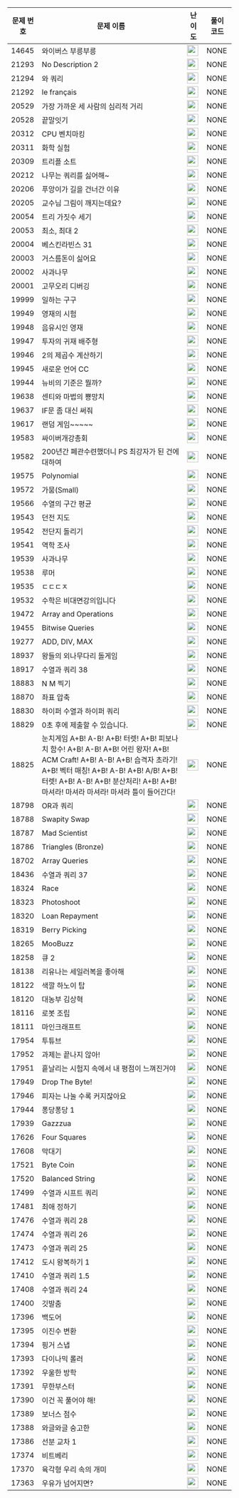 | 문제 번호 | 문제 이름 | 난이도 | 풀이 코드 |
| --- | --- | --- | --- |
| 14645 | 와이버스 부릉부릉 | <img height="25px" width="25px=" src="https://static.solved.ac/tier_small/1.svg"/> | NONE |
| 21293 | No Description 2 | <img height="25px" width="25px=" src="https://static.solved.ac/tier_small/0.svg"/> | NONE |
| 21294 | 와 쿼리 | <img height="25px" width="25px=" src="https://static.solved.ac/tier_small/0.svg"/> | NONE |
| 21292 | le français | <img height="25px" width="25px=" src="https://static.solved.ac/tier_small/6.svg"/> | NONE |
| 20529 | 가장 가까운 세 사람의 심리적 거리 | <img height="25px" width="25px=" src="https://static.solved.ac/tier_small/10.svg"/> | NONE |
| 20528 | 끝말잇기 | <img height="25px" width="25px=" src="https://static.solved.ac/tier_small/4.svg"/> | NONE |
| 20312 | CPU 벤치마킹 | <img height="25px" width="25px=" src="https://static.solved.ac/tier_small/10.svg"/> | NONE |
| 20311 | 화학 실험 | <img height="25px" width="25px=" src="https://static.solved.ac/tier_small/11.svg"/> | NONE |
| 20309 | 트리플 소트 | <img height="25px" width="25px=" src="https://static.solved.ac/tier_small/7.svg"/> | NONE |
| 20212 | 나무는 쿼리를 싫어해~ | <img height="25px" width="25px=" src="https://static.solved.ac/tier_small/19.svg"/> | NONE |
| 20206 | 푸앙이가 길을 건너간 이유 | <img height="25px" width="25px=" src="https://static.solved.ac/tier_small/9.svg"/> | NONE |
| 20205 | 교수님 그림이 깨지는데요? | <img height="25px" width="25px=" src="https://static.solved.ac/tier_small/5.svg"/> | NONE |
| 20054 | 트리 가짓수 세기 | <img height="25px" width="25px=" src="https://static.solved.ac/tier_small/16.svg"/> | NONE |
| 20053 | 최소, 최대 2 | <img height="25px" width="25px=" src="https://static.solved.ac/tier_small/3.svg"/> | NONE |
| 20004 | 베스킨라빈스 31 | <img height="25px" width="25px=" src="https://static.solved.ac/tier_small/7.svg"/> | NONE |
| 20003 | 거스름돈이 싫어요 | <img height="25px" width="25px=" src="https://static.solved.ac/tier_small/10.svg"/> | NONE |
| 20002 | 사과나무 | <img height="25px" width="25px=" src="https://static.solved.ac/tier_small/11.svg"/> | NONE |
| 20001 | 고무오리 디버깅 | <img height="25px" width="25px=" src="https://static.solved.ac/tier_small/5.svg"/> | NONE |
| 19999 | 일하는 구구 | <img height="25px" width="25px=" src="https://static.solved.ac/tier_small/0.svg"/> | NONE |
| 19949 | 영재의 시험 | <img height="25px" width="25px=" src="https://static.solved.ac/tier_small/8.svg"/> | NONE |
| 19948 | 음유시인 영재 | <img height="25px" width="25px=" src="https://static.solved.ac/tier_small/8.svg"/> | NONE |
| 19947 | 투자의 귀재 배주형 | <img height="25px" width="25px=" src="https://static.solved.ac/tier_small/6.svg"/> | NONE |
| 19946 | 2의 제곱수 계산하기 | <img height="25px" width="25px=" src="https://static.solved.ac/tier_small/4.svg"/> | NONE |
| 19945 | 새로운 언어 CC | <img height="25px" width="25px=" src="https://static.solved.ac/tier_small/4.svg"/> | NONE |
| 19944 | 뉴비의 기준은 뭘까? | <img height="25px" width="25px=" src="https://static.solved.ac/tier_small/2.svg"/> | NONE |
| 19638 | 센티와 마법의 뿅망치 | <img height="25px" width="25px=" src="https://static.solved.ac/tier_small/10.svg"/> | NONE |
| 19637 | IF문 좀 대신 써줘 | <img height="25px" width="25px=" src="https://static.solved.ac/tier_small/8.svg"/> | NONE |
| 19617 | 랜덤 게임~~~~~ | <img height="25px" width="25px=" src="https://static.solved.ac/tier_small/0.svg"/> | NONE |
| 19583 | 싸이버개강총회 | <img height="25px" width="25px=" src="https://static.solved.ac/tier_small/10.svg"/> | NONE |
| 19582 | 200년간 폐관수련했더니 PS 최강자가 된 건에 대하여 | <img height="25px" width="25px=" src="https://static.solved.ac/tier_small/12.svg"/> | NONE |
| 19575 | Polynomial | <img height="25px" width="25px=" src="https://static.solved.ac/tier_small/5.svg"/> | NONE |
| 19572 | 가뭄(Small) | <img height="25px" width="25px=" src="https://static.solved.ac/tier_small/3.svg"/> | NONE |
| 19566 | 수열의 구간 평균 | <img height="25px" width="25px=" src="https://static.solved.ac/tier_small/14.svg"/> | NONE |
| 19543 | 던전 지도 | <img height="25px" width="25px=" src="https://static.solved.ac/tier_small/15.svg"/> | NONE |
| 19542 | 전단지 돌리기 | <img height="25px" width="25px=" src="https://static.solved.ac/tier_small/12.svg"/> | NONE |
| 19541 | 역학 조사 | <img height="25px" width="25px=" src="https://static.solved.ac/tier_small/16.svg"/> | NONE |
| 19539 | 사과나무 | <img height="25px" width="25px=" src="https://static.solved.ac/tier_small/10.svg"/> | NONE |
| 19538 | 루머 | <img height="25px" width="25px=" src="https://static.solved.ac/tier_small/12.svg"/> | NONE |
| 19535 | ㄷㄷㄷㅈ | <img height="25px" width="25px=" src="https://static.solved.ac/tier_small/13.svg"/> | NONE |
| 19532 | 수학은 비대면강의입니다 | <img height="25px" width="25px=" src="https://static.solved.ac/tier_small/4.svg"/> | NONE |
| 19472 | Array and Operations | <img height="25px" width="25px=" src="https://static.solved.ac/tier_small/25.svg"/> | NONE |
| 19455 | Bitwise Queries | <img height="25px" width="25px=" src="https://static.solved.ac/tier_small/26.svg"/> | NONE |
| 19277 | ADD, DIV, MAX | <img height="25px" width="25px=" src="https://static.solved.ac/tier_small/25.svg"/> | NONE |
| 18937 | 왕들의 외나무다리 돌게임 | <img height="25px" width="25px=" src="https://static.solved.ac/tier_small/18.svg"/> | NONE |
| 18917 | 수열과 쿼리 38 | <img height="25px" width="25px=" src="https://static.solved.ac/tier_small/6.svg"/> | NONE |
| 18883 | N M 찍기 | <img height="25px" width="25px=" src="https://static.solved.ac/tier_small/3.svg"/> | NONE |
| 18870 | 좌표 압축 | <img height="25px" width="25px=" src="https://static.solved.ac/tier_small/9.svg"/> | NONE |
| 18830 | 하이퍼 수열과 하이퍼 쿼리 | <img height="25px" width="25px=" src="https://static.solved.ac/tier_small/20.svg"/> | NONE |
| 18829 | 0초 후에 제출할 수 있습니다. | <img height="25px" width="25px=" src="https://static.solved.ac/tier_small/0.svg"/> | NONE |
| 18825 | 눈치게임 A+B! A-B! A+B! 터렛! A+B! 피보나치 함수! A+B! A-B! A+B! 어린 왕자! A+B! ACM Craft! A+B! A-B! A+B! 습격자 초라기! A+B! 벡터 매칭! A+B! A-B! A+B! A/B! A+B! 터렛! A+B! A-B! A+B! 분산처리! A+B! A+B! 마셔라! 마셔라 마셔라! 마셔라 틀이 들어간다! | <img height="25px" width="25px=" src="https://static.solved.ac/tier_small/0.svg"/> | NONE |
| 18798 | OR과 쿼리 | <img height="25px" width="25px=" src="https://static.solved.ac/tier_small/21.svg"/> | NONE |
| 18788 | Swapity Swap | <img height="25px" width="25px=" src="https://static.solved.ac/tier_small/9.svg"/> | NONE |
| 18787 | Mad Scientist | <img height="25px" width="25px=" src="https://static.solved.ac/tier_small/5.svg"/> | NONE |
| 18786 | Triangles (Bronze) | <img height="25px" width="25px=" src="https://static.solved.ac/tier_small/5.svg"/> | NONE |
| 18702 | Array Queries | <img height="25px" width="25px=" src="https://static.solved.ac/tier_small/25.svg"/> | NONE |
| 18436 | 수열과 쿼리 37 | <img height="25px" width="25px=" src="https://static.solved.ac/tier_small/15.svg"/> | NONE |
| 18324 | Race | <img height="25px" width="25px=" src="https://static.solved.ac/tier_small/13.svg"/> | NONE |
| 18323 | Photoshoot | <img height="25px" width="25px=" src="https://static.solved.ac/tier_small/5.svg"/> | NONE |
| 18320 | Loan Repayment | <img height="25px" width="25px=" src="https://static.solved.ac/tier_small/15.svg"/> | NONE |
| 18319 | Berry Picking | <img height="25px" width="25px=" src="https://static.solved.ac/tier_small/14.svg"/> | NONE |
| 18265 | MooBuzz | <img height="25px" width="25px=" src="https://static.solved.ac/tier_small/6.svg"/> | NONE |
| 18258 | 큐 2 | <img height="25px" width="25px=" src="https://static.solved.ac/tier_small/7.svg"/> | NONE |
| 18138 | 리유나는 세일러복을 좋아해 | <img height="25px" width="25px=" src="https://static.solved.ac/tier_small/16.svg"/> | NONE |
| 18122 | 색깔 하노이 탑 | <img height="25px" width="25px=" src="https://static.solved.ac/tier_small/17.svg"/> | NONE |
| 18120 | 대농부 김상혁 | <img height="25px" width="25px=" src="https://static.solved.ac/tier_small/18.svg"/> | NONE |
| 18116 | 로봇 조립 | <img height="25px" width="25px=" src="https://static.solved.ac/tier_small/13.svg"/> | NONE |
| 18111 | 마인크래프트 | <img height="25px" width="25px=" src="https://static.solved.ac/tier_small/8.svg"/> | NONE |
| 17954 | 투튜브 | <img height="25px" width="25px=" src="https://static.solved.ac/tier_small/14.svg"/> | NONE |
| 17952 | 과제는 끝나지 않아! | <img height="25px" width="25px=" src="https://static.solved.ac/tier_small/8.svg"/> | NONE |
| 17951 | 흩날리는 시험지 속에서 내 평점이 느껴진거야 | <img height="25px" width="25px=" src="https://static.solved.ac/tier_small/12.svg"/> | NONE |
| 17949 | Drop The Byte! | <img height="25px" width="25px=" src="https://static.solved.ac/tier_small/5.svg"/> | NONE |
| 17946 | 피자는 나눌 수록 커지잖아요 | <img height="25px" width="25px=" src="https://static.solved.ac/tier_small/4.svg"/> | NONE |
| 17944 | 퐁당퐁당 1 | <img height="25px" width="25px=" src="https://static.solved.ac/tier_small/3.svg"/> | NONE |
| 17939 | Gazzzua | <img height="25px" width="25px=" src="https://static.solved.ac/tier_small/10.svg"/> | NONE |
| 17626 | Four Squares | <img height="25px" width="25px=" src="https://static.solved.ac/tier_small/6.svg"/> | NONE |
| 17608 | 막대기 | <img height="25px" width="25px=" src="https://static.solved.ac/tier_small/4.svg"/> | NONE |
| 17521 | Byte Coin | <img height="25px" width="25px=" src="https://static.solved.ac/tier_small/6.svg"/> | NONE |
| 17520 | Balanced String | <img height="25px" width="25px=" src="https://static.solved.ac/tier_small/5.svg"/> | NONE |
| 17499 | 수열과 시프트 쿼리 | <img height="25px" width="25px=" src="https://static.solved.ac/tier_small/8.svg"/> | NONE |
| 17481 | 최애 정하기 | <img height="25px" width="25px=" src="https://static.solved.ac/tier_small/17.svg"/> | NONE |
| 17476 | 수열과 쿼리 28 | <img height="25px" width="25px=" src="https://static.solved.ac/tier_small/25.svg"/> | NONE |
| 17474 | 수열과 쿼리 26 | <img height="25px" width="25px=" src="https://static.solved.ac/tier_small/24.svg"/> | NONE |
| 17473 | 수열과 쿼리 25 | <img height="25px" width="25px=" src="https://static.solved.ac/tier_small/26.svg"/> | NONE |
| 17412 | 도시 왕복하기 1 | <img height="25px" width="25px=" src="https://static.solved.ac/tier_small/16.svg"/> | NONE |
| 17410 | 수열과 쿼리 1.5 | <img height="25px" width="25px=" src="https://static.solved.ac/tier_small/22.svg"/> | NONE |
| 17408 | 수열과 쿼리 24 | <img height="25px" width="25px=" src="https://static.solved.ac/tier_small/18.svg"/> | NONE |
| 17400 | 깃발춤 | <img height="25px" width="25px=" src="https://static.solved.ac/tier_small/16.svg"/> | NONE |
| 17396 | 백도어 | <img height="25px" width="25px=" src="https://static.solved.ac/tier_small/11.svg"/> | NONE |
| 17395 | 이진수 변환 | <img height="25px" width="25px=" src="https://static.solved.ac/tier_small/11.svg"/> | NONE |
| 17394 | 핑거 스냅 | <img height="25px" width="25px=" src="https://static.solved.ac/tier_small/11.svg"/> | NONE |
| 17393 | 다이나믹 롤러 | <img height="25px" width="25px=" src="https://static.solved.ac/tier_small/8.svg"/> | NONE |
| 17392 | 우울한 방학 | <img height="25px" width="25px=" src="https://static.solved.ac/tier_small/10.svg"/> | NONE |
| 17391 | 무한부스터 | <img height="25px" width="25px=" src="https://static.solved.ac/tier_small/10.svg"/> | NONE |
| 17390 | 이건 꼭 풀어야 해! | <img height="25px" width="25px=" src="https://static.solved.ac/tier_small/8.svg"/> | NONE |
| 17389 | 보너스 점수 | <img height="25px" width="25px=" src="https://static.solved.ac/tier_small/4.svg"/> | NONE |
| 17388 | 와글와글 숭고한 | <img height="25px" width="25px=" src="https://static.solved.ac/tier_small/2.svg"/> | NONE |
| 17386 | 선분 교차 1 | <img height="25px" width="25px=" src="https://static.solved.ac/tier_small/13.svg"/> | NONE |
| 17374 | 비트베리 | <img height="25px" width="25px=" src="https://static.solved.ac/tier_small/9.svg"/> | NONE |
| 17370 | 육각형 우리 속의 개미 | <img height="25px" width="25px=" src="https://static.solved.ac/tier_small/12.svg"/> | NONE |
| 17363 | 우유가 넘어지면? | <img height="25px" width="25px=" src="https://static.solved.ac/tier_small/5.svg"/> | NONE |
